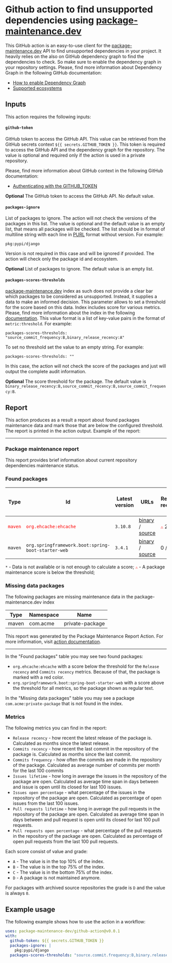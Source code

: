 # Github action to find unsupported dependencies using [package-maintenance.dev](https://package-maintenance.dev)

This GitHub action is an easy-to-use client for the [package-maintenance.dev](https://package-maintenance.dev) API
to find unsupported dependencies in your project. It heavily relies on the also on GitHub dependency graph to find
the dependencies to check. So make sure to enable the dependency graph in your repository settings.
Please, find more information about Dependency Graph in the following GitHub documentation:

- [How to enable Dependency Graph](https://docs.github.com/en/code-security/supply-chain-security/understanding-your-software-supply-chain/configuring-the-dependency-graph)
- [Supported ecosystems](https://docs.github.com/en/code-security/supply-chain-security/understanding-your-software-supply-chain/dependency-graph-supported-package-ecosystems)

## Inputs

This action requires the following inputs:

#### `github-token`

GitHub token to access the GitHub API. This value can be retrieved from the GitHub secrets context
`${{ secrets.GITHUB_TOKEN }}`.
This token is required to access the GitHub API and the dependency graph for the repository. The value is optional and
required only if the action is used in a private repository.

Please, find more information about GitHub context in the following GitHub documentation:

- [Authenticating with the GITHUB_TOKEN](https://docs.github.com/en/actions/reference/authentication-in-a-workflow#about-the-github_token-secret)

**Optional** The GitHub token to access the GitHub API. No default value.

#### `packages-ignore`

List of packages to ignore. The action will not check the versions of the packages in this list. The value is optional
and the default value is an empty list, that means all packages will be checked.
The list should be in format of multiline string with each line in [PURL](https://github.com/package-url/purl-spec) format without version. For example:

```
pkg:pypi/django
```

Version is not required in this case and will be ignored if provided. The action will check only the package id and
ecosystem.

**Optional** List of packages to ignore. The default value is an empty list.

#### `packages-scores-thresholds`

[package-maintenance.dev](https://package-maintenance.dev) index as such does not provide a clear bar which packages to
be considered as unsupported. Instead, it supplies a data to make an informed decision.
This parameter allows to set a threshold for the score based on this data. Index includes score for various metrics.
Please, find more information about the index in the
following [documentation](https://package-maintenance.dev/docs/index).
This value format is a list of key-value pairs in the format of `metric:threshold`. For example:

```
packages-scores-thresholds: "source_commit_frequency:B,binary_release_recency:A"
```

To set no threshold set the value to an empty string. For example:

```
packages-scores-thresholds: ""
```
In this case, the action will not check the score of the packages and just will output the complete audit information.

**Optional** The score threshold for the package. The default value is `binary_release_recency:B,source_commit_recency:B,source_commit_frequency:B`.

## Report

This action produces as a result a report about found packages maintenance data and mark those that are below the
configured threshold. The report is printed in the action output.
Example of the report:

---
### Package maintenance report
This report provides brief information about current repository dependencies maintenance status.

### Found packages

| Type | Id | Latest version | URLs | Release recency | Commits recency | Commits frequency | Issues lifetime | Issues open percentage | Pull requests lifetime | Pull requests open percentage |
| --- | --- | --- | --- | --- | --- | --- | --- | --- | --- | --- |
| <code style="color: red">maven</code> | <code style="color: red">org.ehcache:ehcache</code> | <code>3.10.8</code> | [binary](https://mvnrepository.com/artifact/org.ehcache/ehcache) / [source](https://github.com/ehcache/ehcache3) | <code style="color: red">⚠</code> 25 / <code style="color: orange">C</code> | <code style="color: red">⚠</code> 5 / <code style="color: orange">C</code> |  31 / <code style="color: green">A</code> |  25 / <code style="color: orange">C</code> | `*` |  1 / <code style="color: yellow">B</code> | `*` |
| <code>maven</code> | <code>org.springframework.boot:spring-boot-starter-web</code> | <code>3.4.1</code> | [binary](https://mvnrepository.com/artifact/org.springframework.boot/spring-boot-starter-web) / [source](https://github.com/spring-projects/spring-boot) |  0 / <code style="color: green">A</code> |  0 / <code style="color: green">A</code> |  1100 / <code style="color: green">A</code> |  6 / <code style="color: green">A</code> | `*` |  3 / <code style="color: orange">C</code> | `*` |

``*`` - Data is not available or is not enough to calculate a score;
<code style="color: red">⚠</code> - A package maintenance score is below the threshold;

### Missing data packages
The following packages are missing maintenance data in the package-maintenance.dev index

| Type | Namespace | Name            |
| --- |-----------|-----------------|
| maven | com.acme  | private-package |

This report was generated by the Package Maintenance Report Action.
For more information, visit [action documentation](https://github.com/package-maintenance-dev/github-action).

---

In the "Found packages" table you may see two found packages:
- `org.ehcache:ehcache` with a score below the threshold for the `Release recency` and `Commits recency` metrics. Because of that, the package is marked with a red color.
- `org.springframework.boot:spring-boot-starter-web` with a score above the threshold for all metrics, so the package shown as regular text.

In the "Missing data packages" table you may see a package `com.acme:private-package` that is not found in the index.


### Metrics
The following metrics you can find in the report:
- `Release recency` - how recent the latest release of the package is.
  Calculated as months since the latest release.
- `Commits recency` - how recent the last commit in the repository of the package is.
  Calculated as months since the last commit.
- `Commits frequency` - how often the commits are made in the repository of the package.
  Calculated as average number of commits per month for the last 100 commits
- `Issues lifetime` - how long in average the issues in the repository of the package are open.
  Calculated as average time span in days between and issue is open until its closed for last 100 issues.
- `Issues open percentage` - what percentage of the issues in the repository of the package are open.
  Calculated as percentage of open issues from the last 100 issues.
- `Pull requests lifetime` - how long in average the pull requests in the repository of the package are open.
  Calculated as average time span in days between and pull request is open until its closed for last 100 pull requests.
- `Pull requests open percentage` - what percentage of the pull requests in the repository of the package are open.
  Calculated as percentage of open pull requests from the last 100 pull requests.

Each score consist of value and grade:
- `A` - The value is in the top 10% of the index.
- `B` - The value is in the top 75% of the index.
- `C` - The value is in the bottom 75% of the index.
- `D` - A package is not maintained anymore.

For packages with archived source repositories the grade is `D` and the value is always `0`.

## Example usage

The following example shows how to use the action in a workflow:

```yaml
uses: package-maintenance-dev/github-action@v0.0.1
with:
  github-token: ${{ secrets.GITHUB_TOKEN }}
  packages-ignore: |
    pkg:pypi/django
  packages-scores-thresholds: "source.commit.frequency:B,binary.release.recency:A"
```
